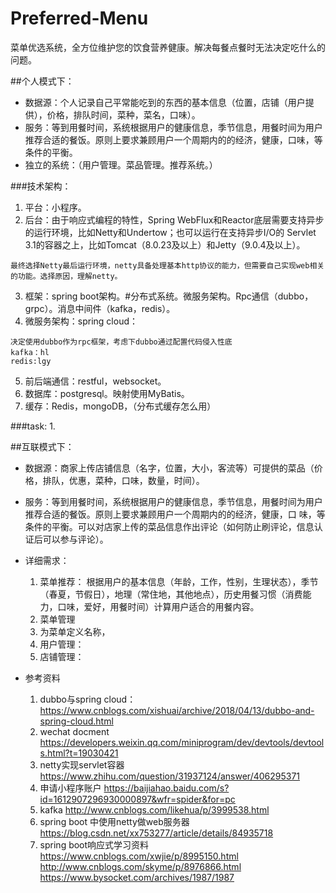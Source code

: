 # Preferred-Menu
菜单优选系统，全方位维护您的饮食营养健康。解决每餐点餐时无法决定吃什么的问题。

##个人模式下：
- 数据源：个人记录自己平常能吃到的东西的基本信息（位置，店铺（用户提供），价格，排队时间，菜种，菜名，口味）。
- 服务：等到用餐时间，系统根据用户的健康信息，季节信息，用餐时间为用户推荐合适的餐饭。原则上要求兼顾用户一个周期内的的经济，健康，口味，等条件的平衡。
- 独立的系统：（用户管理。菜品管理。推荐系统。）

###技术架构：
1. 平台：小程序。
2. 后台：由于响应式编程的特性，Spring WebFlux和Reactor底层需要支持异步的运行环境，比如Netty和Undertow；也可以运行在支持异步I/O的
       Servlet 3.1的容器之上，比如Tomcat（8.0.23及以上）和Jetty（9.0.4及以上）。
```
最终选择Netty最后运行环境，netty具备处理基本http协议的能力，但需要自己实现web相关的功能。选择原因，理解netty。
```
3. 框架：spring boot架构。#分布式系统。微服务架构。Rpc通信（dubbo，grpc）。消息中间件（kafka，redis）。
4. 微服务架构：spring cloud：
```
决定使用dubbo作为rpc框架，考虑下dubbo通过配置代码侵入性底
kafka：hl
redis:lgy
```
5. 前后端通信：restful，websocket。
6. 数据库：postgresql。映射使用MyBatis。
7. 缓存：Redis，mongoDB，（分布式缓存怎么用）

###task:
1. 


##互联模式下：
- 数据源：商家上传店铺信息（名字，位置，大小，客流等）可提供的菜品（价格，排队，优惠，菜种，口味，数量，时间）。
- 服务：等到用餐时间，系统根据用户的健康信息，季节信息，用餐时间为用户推荐合适的餐饭。原则上要求兼顾用户一个周期内的的经济，健康，口
       味，等条件的平衡。可以对店家上传的菜品信息作出评论（如何防止刷评论，信息认证后可以参与评论）。
- 详细需求：
  1. 菜单推荐：
      根据用户的基本信息（年龄，工作，性别，生理状态），季节（春夏，节假日），地理（常住地，其他地点），历史用餐习惯（消费能力，口味，爱好，用餐时间）计算用户适合的用餐内容。
  2. 菜单管理
  3. 为菜单定义名称，
  4. 用户管理：
  5. 店铺管理：
  
- 参考资料
  1. dubbo与spring cloud：
       https://www.cnblogs.com/xishuai/archive/2018/04/13/dubbo-and-spring-cloud.html
  2. wechat docment
       https://developers.weixin.qq.com/miniprogram/dev/devtools/devtools.html?t=19030421
  3. netty实现servlet容器
       https://www.zhihu.com/question/31937124/answer/406295371
  4. 申请小程序账户
       https://baijiahao.baidu.com/s?id=1612907296930000897&wfr=spider&for=pc
  5. kafka
       http://www.cnblogs.com/likehua/p/3999538.html
  6. spring boot 中使用netty做web服务器
  	   https://blog.csdn.net/xx753277/article/details/84935718
  7. spring boot响应式学习资料
  		https://www.cnblogs.com/xwjie/p/8995150.html
  		http://www.cnblogs.com/skyme/p/8976866.html
  		https://www.bysocket.com/archives/1987/1987